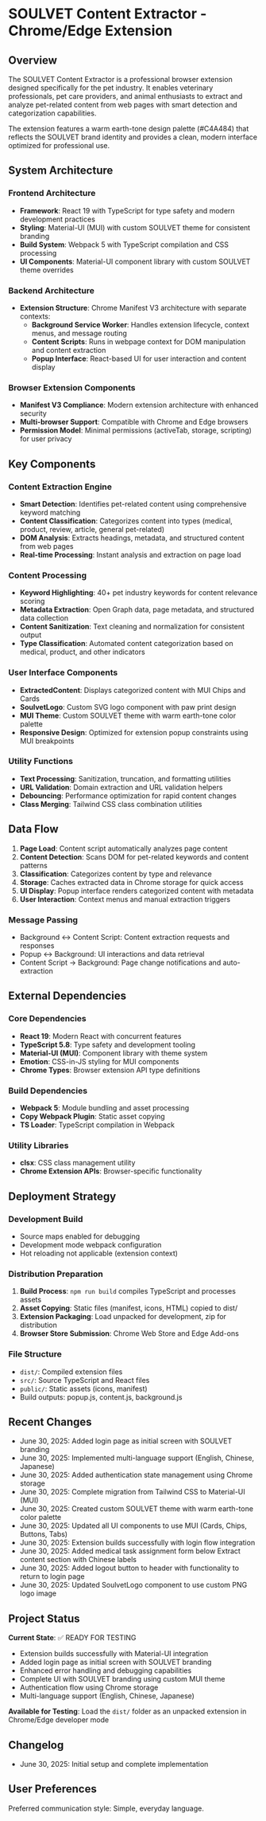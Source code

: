 # SOULVET Content Extractor - Chrome/Edge Extension

## Overview

The SOULVET Content Extractor is a professional browser extension designed specifically for the pet industry. It enables veterinary professionals, pet care providers, and animal enthusiasts to extract and analyze pet-related content from web pages with smart detection and categorization capabilities.

The extension features a warm earth-tone design palette (#C4A484) that reflects the SOULVET brand identity and provides a clean, modern interface optimized for professional use.

## System Architecture

### Frontend Architecture
- **Framework**: React 19 with TypeScript for type safety and modern development practices
- **Styling**: Material-UI (MUI) with custom SOULVET theme for consistent branding
- **Build System**: Webpack 5 with TypeScript compilation and CSS processing
- **UI Components**: Material-UI component library with custom SOULVET theme overrides

### Backend Architecture
- **Extension Structure**: Chrome Manifest V3 architecture with separate contexts:
  - **Background Service Worker**: Handles extension lifecycle, context menus, and message routing
  - **Content Scripts**: Runs in webpage context for DOM manipulation and content extraction
  - **Popup Interface**: React-based UI for user interaction and content display

### Browser Extension Components
- **Manifest V3 Compliance**: Modern extension architecture with enhanced security
- **Multi-browser Support**: Compatible with Chrome and Edge browsers
- **Permission Model**: Minimal permissions (activeTab, storage, scripting) for user privacy

## Key Components

### Content Extraction Engine
- **Smart Detection**: Identifies pet-related content using comprehensive keyword matching
- **Content Classification**: Categorizes content into types (medical, product, review, article, general pet-related)
- **DOM Analysis**: Extracts headings, metadata, and structured content from web pages
- **Real-time Processing**: Instant analysis and extraction on page load

### Content Processing
- **Keyword Highlighting**: 40+ pet industry keywords for content relevance scoring
- **Metadata Extraction**: Open Graph data, page metadata, and structured data collection
- **Content Sanitization**: Text cleaning and normalization for consistent output
- **Type Classification**: Automated content categorization based on medical, product, and other indicators

### User Interface Components
- **ExtractedContent**: Displays categorized content with MUI Chips and Cards
- **SoulvetLogo**: Custom SVG logo component with paw print design
- **MUI Theme**: Custom SOULVET theme with warm earth-tone color palette
- **Responsive Design**: Optimized for extension popup constraints using MUI breakpoints

### Utility Functions
- **Text Processing**: Sanitization, truncation, and formatting utilities
- **URL Validation**: Domain extraction and URL validation helpers
- **Debouncing**: Performance optimization for rapid content changes
- **Class Merging**: Tailwind CSS class combination utilities

## Data Flow

1. **Page Load**: Content script automatically analyzes page content
2. **Content Detection**: Scans DOM for pet-related keywords and content patterns
3. **Classification**: Categorizes content by type and relevance
4. **Storage**: Caches extracted data in Chrome storage for quick access
5. **UI Display**: Popup interface renders categorized content with metadata
6. **User Interaction**: Context menus and manual extraction triggers

### Message Passing
- Background ↔ Content Script: Content extraction requests and responses
- Popup ↔ Background: UI interactions and data retrieval
- Content Script → Background: Page change notifications and auto-extraction

## External Dependencies

### Core Dependencies
- **React 19**: Modern React with concurrent features
- **TypeScript 5.8**: Type safety and development tooling
- **Material-UI (MUI)**: Component library with theme system
- **Emotion**: CSS-in-JS styling for MUI components
- **Chrome Types**: Browser extension API type definitions

### Build Dependencies
- **Webpack 5**: Module bundling and asset processing
- **Copy Webpack Plugin**: Static asset copying
- **TS Loader**: TypeScript compilation in Webpack

### Utility Libraries
- **clsx**: CSS class management utility
- **Chrome Extension APIs**: Browser-specific functionality

## Deployment Strategy

### Development Build
- Source maps enabled for debugging
- Development mode webpack configuration
- Hot reloading not applicable (extension context)

### Distribution Preparation
1. **Build Process**: `npm run build` compiles TypeScript and processes assets
2. **Asset Copying**: Static files (manifest, icons, HTML) copied to dist/
3. **Extension Packaging**: Load unpacked for development, zip for distribution
4. **Browser Store Submission**: Chrome Web Store and Edge Add-ons

### File Structure
- `dist/`: Compiled extension files
- `src/`: Source TypeScript and React files
- `public/`: Static assets (icons, manifest)
- Build outputs: popup.js, content.js, background.js

## Recent Changes
- June 30, 2025: Added login page as initial screen with SOULVET branding
- June 30, 2025: Implemented multi-language support (English, Chinese, Japanese)
- June 30, 2025: Added authentication state management using Chrome storage
- June 30, 2025: Complete migration from Tailwind CSS to Material-UI (MUI)
- June 30, 2025: Created custom SOULVET theme with warm earth-tone color palette
- June 30, 2025: Updated all UI components to use MUI (Cards, Chips, Buttons, Tabs)
- June 30, 2025: Extension builds successfully with login flow integration
- June 30, 2025: Added medical task assignment form below Extract content section with Chinese labels
- June 30, 2025: Added logout button to header with functionality to return to login page
- June 30, 2025: Updated SoulvetLogo component to use custom PNG logo image

## Project Status

**Current State**: ✅ READY FOR TESTING
- Extension builds successfully with Material-UI integration
- Added login page as initial screen with SOULVET branding
- Enhanced error handling and debugging capabilities
- Complete UI with SOULVET branding using custom MUI theme
- Authentication flow using Chrome storage
- Multi-language support (English, Chinese, Japanese)

**Available for Testing**: Load the `dist/` folder as an unpacked extension in Chrome/Edge developer mode

## Changelog
- June 30, 2025: Initial setup and complete implementation

## User Preferences

Preferred communication style: Simple, everyday language.